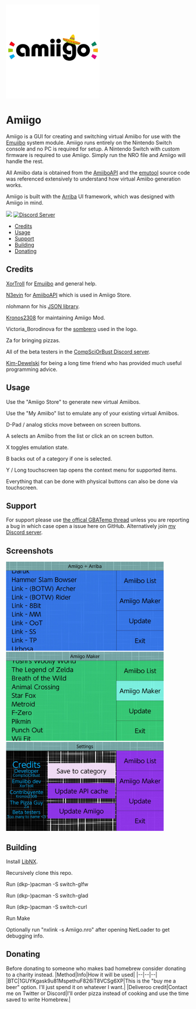 ![Logo](icon.jpg)

# Amiigo

Amiigo is a GUI for creating and switching virtual Amiibo for use with the [Emuiibo](https://github.com/XorTroll/emuiibo) system module. Amiigo runs entirely on the Nintendo Switch console and no PC is required for setup. A Nintendo Switch with custom firmware is required to use Amiigo. Simply run the NRO file and Amiigo will handle the rest.

All Amiibo data is obtained from the [AmiiboAPI](https://www.amiiboapi.com/) and the [emutool](https://github.com/XorTroll/emuiibo/tree/master/emutool) source code was referenced extensively to understand how virtual Amiibo generation works. 

Amiigo is built with the [Arriba](https://github.com/CompSciOrBust/Arriba) UI framework, which was designed with Amiigo in mind.

<a  href="https://github.com/CompSciOrBust/Amiigo/releases"><img  src="https://img.shields.io/github/downloads/CompSciOrBust/Amiigo/total?style=for-the-badge"  alr = "Downloads "  /></a> <a  href="https://discord.gg/ZhRn3nn"><img  src="https://img.shields.io/discord/673622282790502402?color=green&label=Discord&logo=discord&style=for-the-badge"  alt="Discord Server"  /></a>
<!--ts-->
   * [Credits](#Credits)
   * [Usage](#Usage)
   * [Support](#Support)
   * [Building](#Building)
   * [Donating](#Donating)
<!--te-->
  

## Credits

[XorTroll](https://github.com/XorTroll/) for [Emuiibo](https://github.com/XorTroll/emuiibo) and general help.

[N3evin](https://github.com/N3evin/) for [AmiiboAPI](https://github.com/N3evin/AmiiboAPI) which is used in Amiigo Store.

nlohmann for his [JSON library](https://github.com/nlohmann/json).

[Kronos2308](https://github.com/Kronos2308/) for maintaining Amiigo Mod.

Victoria_Borodinova for the [sombrero](https://pixabay.com/illustrations/sombrero-hat-mexico-mexican-4280389/) used in the logo.

Za for bringing pizzas.

All of the beta testers in the [CompSciOrBust Discord server](https://discord.gg/ZhRn3nn).

[Kim-Dewelski](https://github.com/Kim-Dewelski) for being a long time friend who has provided much useful programming advice.

## Usage

Use the "Amiigo Store" to generate new virtual Amiibos.

Use the "My Amiibo" list to emulate any of your existing virtual Amiibos.

D-Pad / analog sticks move between on screen buttons.

A selects an Amiibo from the list or click an on screen button.

X toggles emulation state.

B backs out of a category if one is selected.

Y / Long touchscreen tap opens the context menu for supported items.

Everything that can be done with physical buttons can also be done via touchscreen.

## Support

For support please use [the offical GBATemp thread](https://gbatemp.net/threads/amiigo-emuiibo-gui.549964/) unless you are reporting a bug in which case open a issue here on GitHub. Alternatively join [my Discord server](https://discord.gg/ZhRn3nn).

## Screenshots

<img  src="https://raw.githubusercontent.com/CompSciOrBust/Amiigo/master/Screenshots/Screenshot_1.jpg"  width="432"/><img  src="https://raw.githubusercontent.com/CompSciOrBust/Amiigo/master/Screenshots/Screenshot_2.jpg"  width="432"/><img  src="https://raw.githubusercontent.com/CompSciOrBust/Amiigo/master/Screenshots/Screenshot_3.jpg" width="432"/>

## Building

Install [LibNX](https://switchbrew.org/wiki/Setting_up_Development_Environment).

Recursively clone this repo.

Run (dkp-)pacman -S switch-glfw

Run (dkp-)pacman -S switch-glad

Run (dkp-)pacman -S switch-curl

Run Make

Optionally run "nxlink -s Amiigo.nro" after opening NetLoader to get debugging info.

## Donating
Before donating to someone who makes bad homebrew consider donating to a charity instead.
|Method|Info|How it will be used|
|--|--|--|
|BTC|1GUYKgask9u81MspethuF826iT8VCSg6XP|This is the "buy me a beer" option. I'll just spend it on whatever I want.|
|Deliveroo credit|Contact me on Twitter or Discord|I'll order pizza instead of cooking and use the time saved to write Homebrew.|
